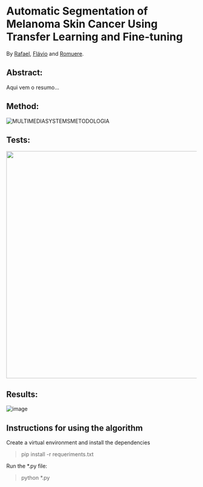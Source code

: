 # Automatic Segmentation of Melanoma Skin Cancer Using Transfer Learning and Fine-tuning
By  [Rafael](https://github.com/rafaluz), [Flávio](https://github.com/flaviohdaraujo) and [Romuere](https://github.com/romuere/).

## Abstract:
Aqui vem o resumo...

## Method:
![MULTIMEDIASYSTEMSMETODOLOGIA](https://user-images.githubusercontent.com/12652832/118539510-e0e97000-b725-11eb-8ac6-20b60bf0bead.png)

## Tests:
<img src="https://user-images.githubusercontent.com/12652832/118540099-9fa59000-b726-11eb-9656-18fe403d052e.png" width="600px">

## Results:
![image](https://user-images.githubusercontent.com/12652832/118539999-84d31b80-b726-11eb-9448-a5e1371ca8a0.png)

## Instructions for using the algorithm
Create a virtual environment and install the dependencies     
> pip install -r requeriments.txt

Run the *.py file:
> python *.py
